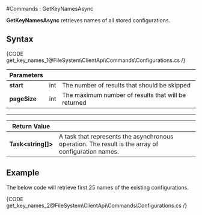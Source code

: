 #Commands : GetKeyNamesAsync

**GetKeyNamesAsync** retrieves names of all stored configurations.

## Syntax

{CODE get_key_names_1@FileSystem\ClientApi\Commands\Configurations.cs /}

| Parameters | | |
| ------------- | ------------- | ----- |
| **start** | int | The number of results that should be skipped |
| **pageSize** | int | The maximum number of results that will be returned |
<hr />

| Return Value | |
| ------------- | ------------- |
| **Task&lt;string[]&gt;** |A task that represents the asynchronous operation. The result is the array of configuration names.  |

## Example

The below code will retrieve first 25 names of the existing configurations.

{CODE get_key_names_2@FileSystem\ClientApi\Commands\Configurations.cs /}